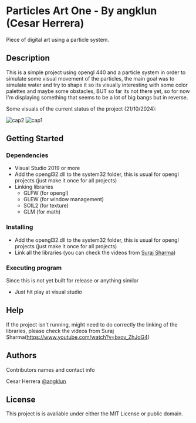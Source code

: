 # Particles Art One - By angklun  (Cesar Herrera)

Piece of digital art using a particle system.

## Description

This is a simple project using opengl 440 and a particle system in order to simulate some visual movement of the particles, 
the main goal was to simulate water and try to shape it so its visually interesting with some color palettes and maybe some obstacles,
BUT so far its not there yet, so for now I'm displaying something that seems to be a lot of big bangs but in reverse.

Some visuals of the current status of the project (21/10/2024):

![cap2](https://github.com/user-attachments/assets/f1508cc3-f30e-4bd2-b004-6d38280b7b39) ![cap1](https://github.com/user-attachments/assets/41058571-77fa-4ee0-90a0-f3649fe8e3ee)

## Getting Started

### Dependencies

* Visual Studio 2019 or more
* Add the opengl32.dll to the system32 folder, this is usual for opengl projects (just make it once for all projects)
* Linking libraries
  * GLFW (for opengl)
  * GLEW (for window management)
  * SOIL2 (for texture)
  * GLM (for math)

### Installing

* Add the opengl32.dll to the system32 folder, this is usual for opengl projects (just make it once for all projects)
* Link all the libraries (you can check the videos from [Suraj Sharma](https://www.youtube.com/watch?v=bxov_ZhJoG4))

### Executing program

Since this is not yet built for release or anything similar
* Just hit play at visual studio


## Help

If the project isn't running, might need to do correctly the linking of the libraries, please check the videos from Suraj Sharma(https://www.youtube.com/watch?v=bxov_ZhJoG4)


## Authors

Contributors names and contact info

Cesar Herrera
[@angklun](https://www.instagram.com/angklun)


## License

This project is is avaliable under either the MIT License or public domain.

  
